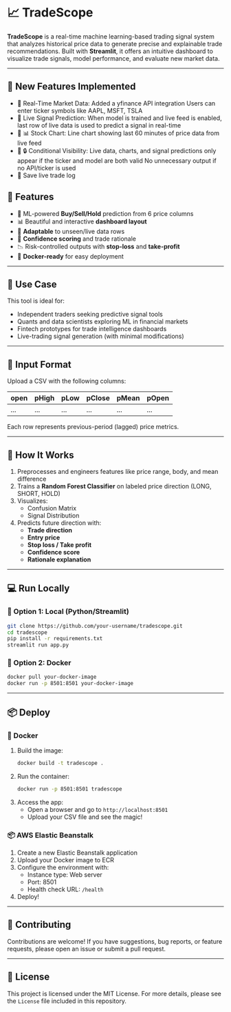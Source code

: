 # 📈 TradeScope

**TradeScope** is a real-time machine learning-based trading signal system that analyzes historical price data to generate precise and explainable trade recommendations. Built with **Streamlit**, it offers an intuitive dashboard to visualize trade signals, model performance, and evaluate new market data.

---
## 🚀 New Features Implemented 

- 📡 Real-Time Market Data: Added a yfinance API integration Users can enter ticker symbols like AAPL, MSFT, TSLA
- 🧠 Live Signal Prediction: When model is trained and live feed is enabled, last row of live data is used to predict a signal in real-time
- 🔁 📊 Stock Chart: Line chart showing last 60 minutes of price data from live feed
- 🧠 🔒 Conditional Visibility: Live data, charts, and signal predictions only appear if the ticker and model are both valid No unnecessary output if no API/ticker is used
- 🎯 Save live trade log

## 🚀 Features

- 🎯 ML-powered **Buy/Sell/Hold** prediction from 6 price columns
- 📊 Beautiful and interactive **dashboard layout**
- 🔁 **Adaptable** to unseen/live data rows
- 🧠 **Confidence scoring** and trade rationale
- 📉 Risk-controlled outputs with **stop-loss** and **take-profit**
- 🐳 **Docker-ready** for easy deployment

---

## 🧠 Use Case

This tool is ideal for:

- Independent traders seeking predictive signal tools
- Quants and data scientists exploring ML in financial markets
- Fintech prototypes for trade intelligence dashboards
- Live-trading signal generation (with minimal modifications)

---

## 🧩 Input Format

Upload a CSV with the following columns:

| open | pHigh | pLow | pClose | pMean | pOpen |
|------|-------|------|--------|-------|-------|
| ...  | ...   | ...  | ...    | ...   | ...   |

Each row represents previous-period (lagged) price metrics.

---

## 🧪 How It Works

1. Preprocesses and engineers features like price range, body, and mean difference
2. Trains a **Random Forest Classifier** on labeled price direction (LONG, SHORT, HOLD)
3. Visualizes:
   - Confusion Matrix
   - Signal Distribution
4. Predicts future direction with:
   - **Trade direction**
   - **Entry price**
   - **Stop loss / Take profit**
   - **Confidence score**
   - **Rationale explanation**

---

## 💻 Run Locally

### 🐍 Option 1: Local (Python/Streamlit)
```bash
git clone https://github.com/your-username/tradescope.git
cd tradescope
pip install -r requirements.txt
streamlit run app.py
```

### 🐳 Option 2: Docker
```bash
docker pull your-docker-image
docker run -p 8501:8501 your-docker-image
```

---

## 📦 Deploy

### 🐳 Docker
1. Build the image:
   ```bash
   docker build -t tradescope .
   ```
2. Run the container:
   ```bash
   docker run -p 8501:8501 tradescope
   ```
3. Access the app:
   - Open a browser and go to `http://localhost:8501`
   - Upload your CSV file and see the magic!

### 📦 AWS Elastic Beanstalk
1. Create a new Elastic Beanstalk application
2. Upload your Docker image to ECR
3. Configure the environment with:
   - Instance type: Web server
   - Port: 8501
   - Health check URL: `/health`
4. Deploy!

---

## 🤝 Contributing

Contributions are welcome! If you have suggestions, bug reports, or feature requests, please open an issue or submit a pull request.

---

## 📜 License

This project is licensed under the MIT License. For more details, please see the `License` file included in this repository.
